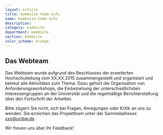 ```yaml
---
layout: article
title: kommsite-team-info
name: kommsite-team-info
description: 
category: kommsite
department: kommsite
section: kommsite
color_scheme: orange
---
```


<h2> Das Webteam</h2>

<p>Das Webteam wurde aufgrund des Beschlusses der erweiterten Hochschulleitung vom XX.XX.2015 zusammengestellt und organisiert und betreut alle Aktivitäten zum Thema. Dazu gehört die Organisation von Anforderungsworkshops, die Einbeziehung der unterschiedlichsten Interessengruppen an der Universität und die regelmäßige Berichterstattung über den Fortschritt der Arbeiten.
</p>
<p>Bitte zögern Sie nicht, sich bei Fragen, Anregungen oder Kritik an uns zu wenden. Sie erreichen das Projektteam unter der Sammeladresse <a href="mailto:xxx@unibw.de">xxx@unibw.de</a>.</p>

<p>Wir freuen uns über Ihr Feedback!</p>
